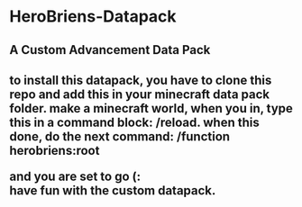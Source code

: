 # HeroBriens-Datapack
<h2><b>A Custom Advancement Data Pack</b><h2>

<p>to install this datapack, you have to clone this repo and add this in your minecraft data pack folder.
make a minecraft world, when you in, type this in a command block: /reload.
when this done, do the next command: /function herobriens:root

and you are set to go (:<br>
have fun with the custom datapack.
